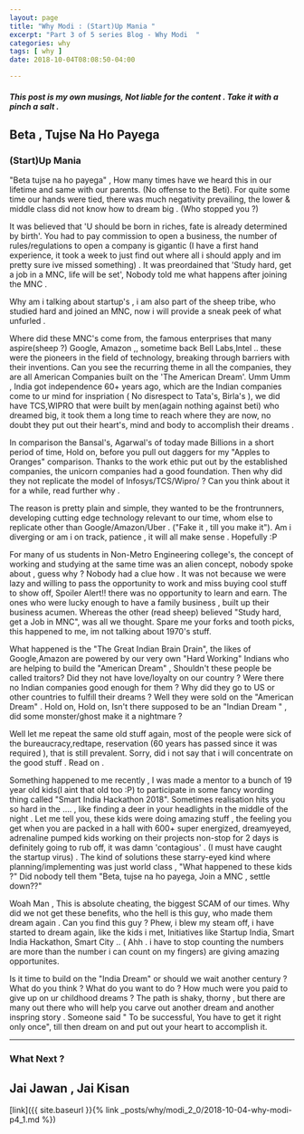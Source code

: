 ```yaml
---
layout: page
title: "Why Modi : (Start)Up Mania "
excerpt: "Part 3 of 5 series Blog - Why Modi  "
categories: why
tags: [ why ]
date: 2018-10-04T08:08:50-04:00

---
```


##### This post is my own musings, Not liable for the content . Take it with a pinch a salt .



## Beta , Tujse Na Ho Payega

### (Start)Up Mania


"Beta tujse na ho payega" , How many times have we heard this in our lifetime and same with our parents. (No offense to the Beti). For quite some time our hands were tied, there was much negativity prevailing, the lower & middle class did not know how to dream big . (Who stopped you ?)

It was believed that 'U should be born in riches, fate is already determined by birth'. You had to pay commission to open a business, the number of rules/regulations to open a company is gigantic (I have a first hand experience, it took a week to just find out where all i should apply and im pretty sure ive missed something) . It was preordained that 'Study hard, get a job in a MNC, life will be set', Nobody told me what happens after joining the MNC .

Why am i talking about startup's , i am also part of the sheep tribe, who studied hard and joined an MNC, now i will provide a sneak peek of what unfurled .

Where did these MNC's come from, the famous enterprises that many aspire(sheep ?) Google, Amazon ,, sometime back Bell Labs,Intel .. these were the pioneers in the field of technology, breaking through barriers with their inventions. Can you see the recurring theme in all the companies, they are all American Companies built on the 'The American Dream'. Umm Umm , India got independence 60+ years ago, which are the Indian companies come to ur mind for inspriation ( No disrespect to Tata's, Birla's ), we did have TCS,WIPRO that were built by men(again nothing against beti) who dreamed big, it took them a long time to reach where they are now, no doubt they put out their heart's, mind and body to accomplish their dreams .

In comparison the Bansal's, Agarwal's of today made Billions in a short period of time,  Hold on, before you pull out daggers for my "Apples to Oranges"  comparison. Thanks to the work ethic put out by the established companies, the unicorn companies had a good foundation. Then why did they not replicate the model of Infosys/TCS/Wipro/ ? Can you think about it for a while, read further why .

The reason is pretty plain and simple, they wanted to be the frontrunners, developing cutting edge technology relevant to our time, whom else to replicate other than Google/Amazon/Uber . ("Fake it , till you make it"). Am i diverging or am i on track, patience , it will all make sense . Hopefully :P

For many of us students in Non-Metro Engineering college's, the concept of working and studying at the same time was an alien concept, nobody spoke about , guess why ? Nobody had a clue how . It was not because we were lazy and willing to pass the opportunity to work and miss buying cool stuff to show off,  Spoiler Alert!! there was no opportunity to learn and earn. The ones who were lucky enough to have a family business , built up their business acumen. Whereas the other (read sheep) believed "Study hard, get a Job in MNC", was all we thought.  Spare me your forks and tooth picks, this happened to me, im not talking about 1970's stuff.

What happened is the "The Great Indian Brain Drain", the likes of Google,Amazon are powered by our very own "Hard Working" Indians who are helping to build the  "American Dream" , Shouldn't these people be called traitors? Did they not have love/loyalty on our country ? Were there no Indian companies good enough for them ? Why did they go to US or other countries to fulfill their dreams ?  Well they were sold on the "American Dream" . Hold on, Hold on, Isn't there supposed to be an "Indian Dream " , did some monster/ghost make it a nightmare ?

Well let me repeat the same old stuff again, most of the people were sick of the bureaucracy,redtape, reservation (60 years has passed since it was required ), that is still prevalent. Sorry, did i not say that i will concentrate on the good stuff . Read on .

Something happened to me recently , I was made a mentor to a bunch of 19 year old kids(I aint that old too :P) to participate in some fancy wording thing called "Smart India Hackathon 2018". Sometimes realisation hits you so hard in the .... , like finding a deer in your headlights in the middle of the night . Let me tell you, these kids were doing amazing stuff , the feeling you get when you are packed in a hall with 600+ super energized, dreamyeyed, adrenaline pumped kids working on their projects non-stop for 2 days is definitely going to rub off, it was damn 'contagious' . (I must have caught the startup virus) . The kind of solutions these starry-eyed kind where planning/implementing was just world class , "What happened to these kids ?" Did nobody tell them  "Beta, tujse na ho payega, Join a MNC , settle down??"

Woah Man , This is absolute cheating, the biggest SCAM of our times. Why did we not get these benefits, who the hell is this guy, who made them dream again . Can you find this guy ?  Phew, i blew my steam off, i have started to dream again, like the kids i met, Initiatives like Startup India, Smart India Hackathon, Smart City .. ( Ahh . i have to stop counting the numbers are more than the number i can count on my fingers) are giving amazing opportunites.

Is it time to build on the "India Dream" or should we wait another century ?  What do you think ? What do you want to do ? How much were you paid to give up on ur childhood dreams ? The path is shaky, thorny , but there are many out there who will help you carve out another dream and another inspring story . Someone said " To be successful, You have to get it right only once", till then dream on and put out your heart to accomplish it.

---


### What Next ?

## Jai Jawan , Jai Kisan
[link]({{ site.baseurl }}{% link _posts/why/modi_2_0/2018-10-04-why-modi-p4_1.md %})
